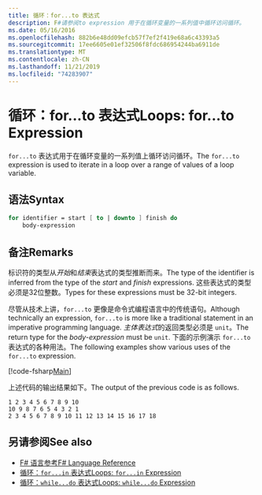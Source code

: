 ```yaml
---
title: 循环：for...to 表达式
description: F#请参阅to expression 用于在循环变量的一系列值中循环访问循环。
ms.date: 05/16/2016
ms.openlocfilehash: 882b6e48dd09efcb57f7ef2f419e68a6c43393a5
ms.sourcegitcommit: 17ee6605e01ef32506f8fdc686954244ba6911de
ms.translationtype: MT
ms.contentlocale: zh-CN
ms.lasthandoff: 11/21/2019
ms.locfileid: "74283907"
---
```

# <a name="loops-forto-expression"></a><span data-ttu-id="cf748-103">循环：for...to 表达式</span><span class="sxs-lookup"><span data-stu-id="cf748-103">Loops: for...to Expression</span></span>

<span data-ttu-id="cf748-104">`for...to` 表达式用于在循环变量的一系列值上循环访问循环。</span><span class="sxs-lookup"><span data-stu-id="cf748-104">The `for...to` expression is used to iterate in a loop over a range of values of a loop variable.</span></span>

## <a name="syntax"></a><span data-ttu-id="cf748-105">语法</span><span class="sxs-lookup"><span data-stu-id="cf748-105">Syntax</span></span>

```fsharp
for identifier = start [ to | downto ] finish do
    body-expression
```

## <a name="remarks"></a><span data-ttu-id="cf748-106">备注</span><span class="sxs-lookup"><span data-stu-id="cf748-106">Remarks</span></span>

<span data-ttu-id="cf748-107">标识符的类型从*开始*和*结束*表达式的类型推断而来。</span><span class="sxs-lookup"><span data-stu-id="cf748-107">The type of the identifier is inferred from the type of the *start* and *finish* expressions.</span></span> <span data-ttu-id="cf748-108">这些表达式的类型必须是32位整数。</span><span class="sxs-lookup"><span data-stu-id="cf748-108">Types for these expressions must be 32-bit integers.</span></span>

<span data-ttu-id="cf748-109">尽管从技术上讲，`for...to` 更像是命令式编程语言中的传统语句。</span><span class="sxs-lookup"><span data-stu-id="cf748-109">Although technically an expression, `for...to` is more like a traditional statement in an imperative programming language.</span></span> <span data-ttu-id="cf748-110">*主体表达式*的返回类型必须是 `unit`。</span><span class="sxs-lookup"><span data-stu-id="cf748-110">The return type for the *body-expression* must be `unit`.</span></span> <span data-ttu-id="cf748-111">下面的示例演示 `for...to` 表达式的各种用法。</span><span class="sxs-lookup"><span data-stu-id="cf748-111">The following examples show various uses of the `for...to` expression.</span></span>

[!code-fsharp[Main](~/samples/snippets/fsharp/lang-ref-2/snippet5101.fs)]

<span data-ttu-id="cf748-112">上述代码的输出结果如下。</span><span class="sxs-lookup"><span data-stu-id="cf748-112">The output of the previous code is as follows.</span></span>

```console
1 2 3 4 5 6 7 8 9 10
10 9 8 7 6 5 4 3 2 1
2 3 4 5 6 7 8 9 10 11 12 13 14 15 16 17 18
```

## <a name="see-also"></a><span data-ttu-id="cf748-113">另请参阅</span><span class="sxs-lookup"><span data-stu-id="cf748-113">See also</span></span>

- [<span data-ttu-id="cf748-114">F# 语言参考</span><span class="sxs-lookup"><span data-stu-id="cf748-114">F# Language Reference</span></span>](index.md)
- [<span data-ttu-id="cf748-115">循环：`for...in` 表达式</span><span class="sxs-lookup"><span data-stu-id="cf748-115">Loops: `for...in` Expression</span></span>](loops-for-in-expression.md)
- [<span data-ttu-id="cf748-116">循环：`while...do` 表达式</span><span class="sxs-lookup"><span data-stu-id="cf748-116">Loops: `while...do` Expression</span></span>](loops-while-do-expression.md)
